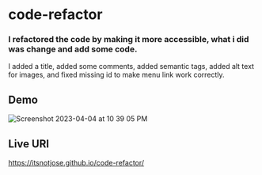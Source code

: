 # code-refactor
### I refactored the code by making it more accessible, what i did was change and add some code.
I added a title, added some comments, added semantic tags, added alt text for images, and fixed missing id to make menu link work correctly.
## Demo
![Screenshot 2023-04-04 at 10 39 05 PM](https://user-images.githubusercontent.com/115964908/229983577-81d9fa88-36eb-491d-90b7-9b97b207e930.png)
## Live URl
https://itsnotjose.github.io/code-refactor/
